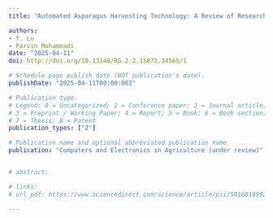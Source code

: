 ```yaml
---
title: "Automated Asparagus Harvesting Technology: A Review of Research and Developments Since the 1950s in the United States and Beyond"

authors:
- Y. Lu
- Parvin Mohammadi
date: "2025-04-11"
doi: http://doi.org/10.13140/RG.2.2.15872.34565/1

# Schedule page publish date (NOT publication's date).
publishDate: "2025-04-11T00:00:00Z"

# Publication type.
# Legend: 0 = Uncategorized; 1 = Conference paper; 2 = Journal article;
# 3 = Preprint / Working Paper; 4 = Report; 5 = Book; 6 = Book section;
# 7 = Thesis; 8 = Patent
publication_types: ["2"]

# Publication name and optional abbreviated publication name.
publication: "Computers and Electronics in Agriculture (under review)"


# abstract: 

# links:
# url_pdf: https://www.sciencedirect.com/science/article/pii/S0168169923009055?dgcid=coauthor

---
```



